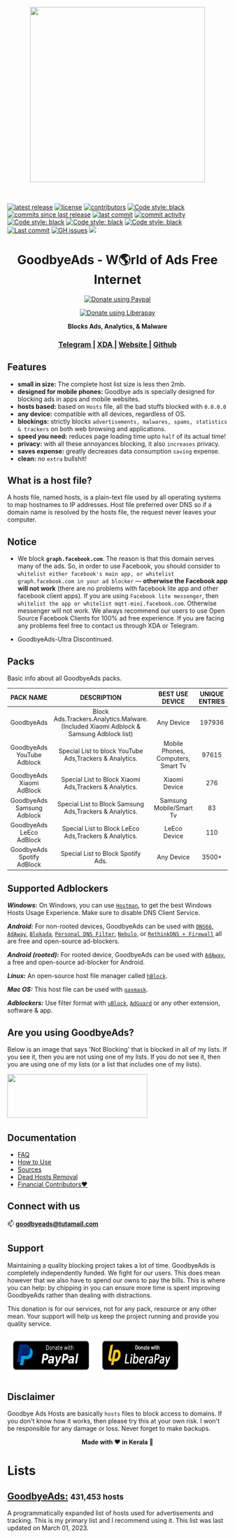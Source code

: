 <p align="center">
  <img width="400" height="400" src="https://raw.githubusercontent.com/jerryn70/GoodbyeAds/master/Images/GoodbyeAds_New_logo_Trans.png">
</p>
<br>
     
[![latest release](https://img.shields.io/github/release/jerryn70/GoodbyeAds.svg)](https://github.com/jerryn70/GoodbyeAds/releases)
[![license](https://img.shields.io/github/license/jerryn70/GoodbyeAds.svg)](https://github.com/jerryn70/GoodbyeAds/blob/master/license.txt)
[![contributors](https://img.shields.io/github/contributors/jerryn70/GoodbyeAds.svg)](https://github.com/jerryn70/GoodbyeAds/graphs/contributors)
[![Code style: black](https://img.shields.io/badge/code%20style-black-000000.svg)](https://github.com/python/black)
[![commits since last release](https://img.shields.io/github/commits-since/jerryn70/GoodbyeAds/latest.svg)](https://github.com/jerryn70/GoodbyeAds/commits/master)
[![last commit](https://img.shields.io/github/last-commit/jerryn70/GoodbyeAds.svg)](https://github.com/jerryn70/GoodbyeAds/commits/master)
[![commit activity](https://img.shields.io/github/commit-activity/y/jerryn70/GoodbyeAds.svg)](https://github.com/jerryn70/GoodbyeAds/commits/master)
<a href="https://github.com/jerryn70/GoodbyeAds"><img alt="Code style: black" src="https://img.shields.io/badge/build%20-passing-32CD32.svg"></a>
<a href="https://github.com/jerryn70/GoodbyeAds"><img alt="Code style: black" src="https://img.shields.io/badge/status%20-stable-FF1493.svg"></a>
<a href="https://github.com/jerryn70/GoodbyeAds"><img alt="Code style: black" src="https://img.shields.io/badge/updated%20on-25 Feb 2023-9400D3.svg"></a>  
<a href="https://github.com/jerryn70/GoodbyeAds/commits/master"><img src="https://badgen.net/github/last-commit/jerryn70/GoodbyeAds?label=Updated&cache=0&color=purple&icon=github" alt="Last commit"></a>
<a href="https://github.com/jerryn70/GoodbyeAds/issues"><img src="https://img.shields.io/github/issues/jerryn70/GoodbyeAds?color=red&logo=github&style=plastic" alt="GH issues"></a>
<a href="https://github.com/jerryn70/GoodbyeAds"><img src="https://hits.seeyoufarm.com/api/count/incr/badge.svg?url=https%3A%2F%2Fgithub.com%2Fjerryn70%2FGoodbyeAds_fGHyh&count_bg=%234572CD&title_bg=%23555555&icon=&icon_color=%23E7E7E7&title=views%3A+%28today%2FTotal%29&edge_flat=false"/></a>       
<h1 align="center">GoodbyeAds - W🌎rld of Ads Free Internet</h1> 
<p align="center">
  <a href="https://paypal.me/jerryn70" target="_blank"><img alt="Donate using Paypal" src="https://www.paypalobjects.com/en_US/i/btn/btn_donateCC_LG.gif"></a>
</p>

<p align="center">
  <a href="https://liberapay.com/jerryn70/donate"><img alt="Donate using Liberapay" src="https://liberapay.com/assets/widgets/donate.svg"></a>
</p>

<p align="center">
  <strong>Blocks Ads, Analytics, & Malware</strong>
</p>

<div align="center">
  <h3>
    <a href="https://t.me/GoodbyeAds">
      Telegram
    </a>
    <span> | </span>
    <a href="https://forum.xda-developers.com/android/software-hacking/goodbye-ads-advanced-protection-ads-ad-t3827269">
      XDA
    </a>
    <span> | </span>
    <a href="https://goodbyeads.weebly.com">
      Website
    </a>
<span> | </span>
    <a href="https://github.com/jerryn70/GoodbyeAds">
      Github
    </a>




  </h3>
</div>

## Features

- __small in size:__ The complete host list size is less then 2mb.
- __designed for mobile phones:__ Goodbye ads is specially designed for blocking ads in apps and mobile websites.
- __hosts based:__ based on `Hosts` file, all the bad stuffs blocked with `0.0.0.0`
- __any device:__ compatible with all devices, regardless of OS.
- __blockings:__ strictly blocks `advertisements, malwares, spams, statistics & trackers` on both web browsing and applications.
- __speed you need:__ reduces page loading time upto `half` of its actual time!
- __privacy:__ with all these annoyances blocking, it also `increases` privacy.
- __saves expense:__ greatly decreases data consumption `saving` expense.
- __clean:__ no `extra` bullshit! 

## What is a host file?                 
       
 A hosts file, named hosts, is a plain-text file used by all operating systems to map hostnames to IP addresses. Host file preferred over DNS so  if a domain name is resolved by the hosts file, the request never leaves your computer.
 
## Notice

- We block **`graph.facebook.com`**. The reason is that this domain serves many of the ads.  So, in order to use Facebook, you should consider to `whitelist either facebook's main app, or whitelist graph.facebook.com in your ad blocker` — **otherwise the Facebook app will not work** (there are no problems with facebook lite app and other facebook client apps).  If you are using `Facebook lite messenger`, then `whitelist the app or whitelist mqtt-mini.facebook.com`. Otherwise messenger will not work. We always recommend our users to use Open Source Facebook Clients for 100% ad free experience.  If you are facing any problems feel free to contact us through XDA or Telegram.

- GoodbyeAds-Ultra Discontinued.
 
## Packs

Basic info about all GoodbyeAds packs.

| PACK NAME | DESCRIPTION | BEST USE DEVICE | UNIQUE ENTRIES | HOSTS TXT | ADBLOCK FILTER |
|:---------:|:-------:|:---------:|:--------------:|:---------:|:--------------:|
GoodbyeAds | Block Ads.Trackers.Analytics.Malware. (Included Xiaomi Adblock & Samsung Adblock list) | Any Device | 197936 | [TXT](https://raw.githubusercontent.com/jerryn70/GoodbyeAds/master/Hosts/GoodbyeAds.txt) | [FILTER](https://raw.githubusercontent.com/jerryn70/GoodbyeAds/master/Formats/GoodbyeAds-AdBlock-Filter.txt) |
GoodbyeAds YouTube Adblock | Special List to block YouTube Ads,Trackers & Analytics. | Mobile Phones, Computers, Smart Tv | 97615 | [TXT](https://raw.githubusercontent.com/jerryn70/GoodbyeAds/master/Extension/GoodbyeAds-YouTube-AdBlock.txt) | [FILTER](https://raw.githubusercontent.com/jerryn70/GoodbyeAds/master/Formats/GoodbyeAds-YouTube-AdBlock-Filter.txt) |
GoodbyeAds Xiaomi AdBlock | Special List to Block Xiaomi Ads,Trackers & Analytics. | Xiaomi Device | 276 | [TXT](https://raw.githubusercontent.com/jerryn70/GoodbyeAds/master/Extension/GoodbyeAds-Xiaomi-Extension.txt) |
GoodbyeAds Samsung Adblock | Special List to Block Samsung Ads,Trackers & Analytics. | Samsung Mobile/Smart Tv | 83 | [TXT](https://raw.githubusercontent.com/jerryn70/GoodbyeAds/master/Extension/GoodbyeAds-Samsung-AdBlock.txt) |
GoodbyeAds LeEco AdBlock | Special List to Block LeEco Ads,Trackers & Analytics. | LeEco Device | 110 | [TXT](https://raw.githubusercontent.com/jerryn70/GoodbyeAds/master/Extension/GoodbyeAds-LeEco-Extension.txt) |
GoodbyeAds Spotify AdBlock | Special List to Block Spotify Ads. | Any Device | 3500+ | [TXT](https://raw.githubusercontent.com/jerryn70/GoodbyeAds/master/Extension/GoodbyeAds-Spotify-AdBlock.txt) |

## Supported Adblockers

***Windows:*** On Windows, you can use [`Hostman`](http://www.abelhadigital.com/hostsman/), to get the best Windows Hosts Usage Experience. Make sure to disable DNS Client Service.       
     
***Android:*** For non-rooted devices, GoodbyeAds can be used with [`DNS66`](https://f-droid.org/en/packages/org.jak_linux.dns66/), [`AdAway`](https://f-droid.org/en/packages/org.adaway/), [`Blokada`](https://f-droid.org/en/packages/org.blokada.alarm/), [`Personal DNS Filter`](https://www.zenz-solutions.de/personaldnsfilter/), [`Nebulo`](https://github.com/Ch4t4r/Nebulo), or [`RethinkDNS + Firewall`](https://github.com/celzero/rethink-app) all are free and open-source ad-blockers.     
     
***Android (rooted):*** For rooted device, GoodbyeAds can be used with [`AdAway`](https://f-droid.org/en/packages/org.adaway/), a free and open-source ad-blocker for Android.    
     
***Linux:*** An open-source host file manager called [`hBlock`](https://github.com/hectorm/hBlock).   
       
***Mac OS:*** This host file can be used with [`gasmask`](https://github.com/2ndalpha/gasmask).    
   
***Adblockers:*** Use filter format with [`uBlock`](https://github.com/gorhill/uBlock), [`AdGuard`](https://adguard.com/en/welcome.html) or any other extension, software & app.

## Are you using GoodbyeAds?

Below is an image that says 'Not Blocking' that is blocked in all of my lists.
If you see it, then you are not using one of my lists.
If you do not see it, then you are using one of my lists (or a list that includes one of my lists).

<a>
<img src="https://goodbyeads.weebly.com/uploads/1/2/2/1/122145164/not-blocking_orig.png" class="block-image" width="320px" height="100px" alt="">
                </a>


## Documentation

 - [FAQ](https://github.com/jerryn70/GoodbyeAds/blob/master/Docs/FAQ.md)
 - [How to Use](https://github.com/jerryn70/GoodbyeAds/blob/master/Docs/How%20to%20use.md)
 - [Sources](https://github.com/jerryn70/GoodbyeAds/blob/master/Docs/Sources.md)
 - [Dead Hosts Removal](https://github.com/jerryn70/GoodbyeAds/blob/master/Docs/Dead%20host%20removal.md)
 - [Financial Contributors❤️](https://github.com/jerryn70/GoodbyeAds/blob/master/Docs/Financial%20contributors.md)

## Connect with us
📫 **goodbyeads@tutamail.com**

## Support

Maintaining a quality blocking project takes a lot of time. GoodbyeAds is completely independently funded. We fight for our users. This does mean
however that we also have to spend our owns to pay the bills. This is where you can help: by chipping in you can ensure more time is spent improving GoodbyeAds rather than dealing with distractions.

This donation is for our services, not for any pack, resource or any other mean. Your support will help us keep the project running and provide you quality service. 

<a href="https://paypal.me/jerryn70" target="_blank"><img width="200" height="100" src="https://raw.githubusercontent.com/jerryn70/GoodbyeAds/master/Images/Paypal.png"></a>
<a href="https://liberapay.com/jerryn70/donate" target="_blank"><img width="200" height="100" src="https://raw.githubusercontent.com/jerryn70/GoodbyeAds/master/Images/LiberaPay.png"></a>
	
## Disclaimer

Goodbye Ads Hosts are basically `hosts` files to block access to domains. If you don't know how it works, then please try this at your own risk. I won't be responsible for any damage or loss. Never forget to make backups.


<p align="center">
  <strong>Made with ❤️ in Kerala 🌴</strong>
</p>

<h1>Lists</h1>
<section>
<h2>
<a href="https://raw.githubusercontent.com/jerryn70/GoodbyeAds/master/Hosts/GoodbyeAds.txt">GoodbyeAds:</a>
<small><span id="GoodbyeAds count">431,453</span> hosts</small>
</h2>
<p>
A programmatically expanded list of hosts used for advertisements and tracking. This is my primary list and I recommend using it.
This list was last updated on <span id="ads-and-tracking-extended-date">March 01, 2023</span>.
</p>
</section>
